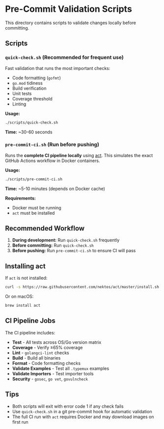 # Pre-Commit Validation Scripts

This directory contains scripts to validate changes locally before committing.

## Scripts

### `quick-check.sh` (Recommended for frequent use)

Fast validation that runs the most important checks:
- Code formatting (`gofmt`)
- `go.mod` tidiness
- Build verification
- Unit tests
- Coverage threshold
- Linting

**Usage:**
```bash
./scripts/quick-check.sh
```

**Time:** ~30-60 seconds

### `pre-commit-ci.sh` (Run before pushing)

Runs the **complete CI pipeline locally** using [act](https://github.com/nektos/act).
This simulates the exact GitHub Actions workflow in Docker containers.

**Usage:**
```bash
./scripts/pre-commit-ci.sh
```

**Time:** ~5-10 minutes (depends on Docker cache)

**Requirements:**
- Docker must be running
- `act` must be installed

## Recommended Workflow

1. **During development:** Run `quick-check.sh` frequently
2. **Before committing:** Run `quick-check.sh`
3. **Before pushing:** Run `pre-commit-ci.sh` to ensure CI will pass

## Installing act

If `act` is not installed:

```bash
curl -s https://raw.githubusercontent.com/nektos/act/master/install.sh | sudo bash
```

Or on macOS:
```bash
brew install act
```

## CI Pipeline Jobs

The CI pipeline includes:
- **Test** - All tests across OS/Go version matrix
- **Coverage** - Verify ≥65% coverage
- **Lint** - `golangci-lint` checks
- **Build** - Build all binaries
- **Format** - Code formatting checks
- **Validate Examples** - Test all `.typemux` examples
- **Validate Importers** - Test importer tools
- **Security** - `gosec`, `go vet`, `govulncheck`

## Tips

- Both scripts will exit with error code 1 if any check fails
- Use `quick-check.sh` in a git pre-commit hook for automatic validation
- The full CI run with `act` requires Docker and may download images on first run

